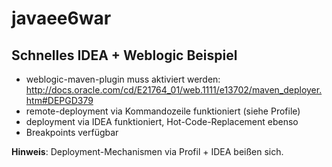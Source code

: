# javaee6war

## Schnelles IDEA + Weblogic Beispiel

- weblogic-maven-plugin muss aktiviert werden: http://docs.oracle.com/cd/E21764_01/web.1111/e13702/maven_deployer.htm#DEPGD379
- remote-deployment via Kommandozeile funktioniert (siehe Profile)
- deployment via IDEA funktioniert, Hot-Code-Replacement ebenso
- Breakpoints verfügbar

**Hinweis**: Deployment-Mechanismen via Profil + IDEA beißen sich.
